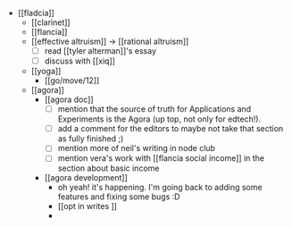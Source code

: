 - [[fladcia]]
  - [[clarinet]]
  - [[flancia]]
  - [[effective altruism]] -> [[rational altruism]]
    - [ ] read [[tyler alterman]]'s essay
    - [ ] discuss with [[xiq]]
  - [[yoga]]
    - [[go/move/12]]
  - [[agora]]
    - [[agora doc]]
      - [ ] mention that the source of truth for Applications and Experiments is the Agora (up top, not only for edtech!).
      - [ ] add a comment for the editors to maybe not take that section as fully finished ;)
      - [ ] mention more of neil's writing in node club
      - [ ] mention vera's work with [[flancia social income]] in the section about basic income
    - [[agora development]]
      - oh yeah! it's happening. I'm going back to adding some features and fixing some bugs :D
      - [[opt in writes ]]
      -
